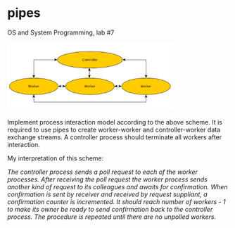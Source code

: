 # pipes
OS and System Programming, lab #7

<img src="https://github.com/NRGb3nder/pipes/blob/master/img/scheme.png" alt="Scheme" width="75%">

Implement process interaction model according to the above scheme. It is required to use pipes to create worker-worker and controller-worker data exchange streams. A controller process should terminate all workers after interaction.

My interpretation of this scheme:

<i>The controller process sends a poll request to each of the worker processes. After receiving the poll request the worker process sends another kind of request to its colleagues and awaits for confirmation. When confirmation is sent by receiver and received by request suppliant, a confirmation counter is incremented. It should reach number of workers - 1 to make its owner be ready to send confirmation back to the controller process. The procedure is repeated until there are no unpolled workers.</i>
